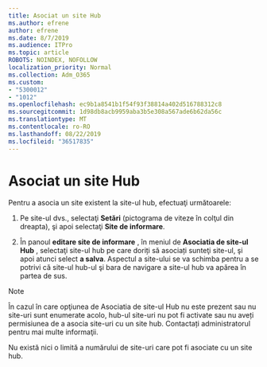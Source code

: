 ```yaml
---
title: Asociat un site Hub
ms.author: efrene
author: efrene
ms.date: 8/7/2019
ms.audience: ITPro
ms.topic: article
ROBOTS: NOINDEX, NOFOLLOW
localization_priority: Normal
ms.collection: Adm_O365
ms.custom:
- "5300012"
- "1012"
ms.openlocfilehash: ec9b1a8541b1f54f93f38814a402d516788312c8
ms.sourcegitcommit: 1d98db8acb9959aba3b5e308a567ade6b62da56c
ms.translationtype: MT
ms.contentlocale: ro-RO
ms.lasthandoff: 08/22/2019
ms.locfileid: "36517835"
---
```

# <a name="associate-a-hub-site"></a>Asociat un site Hub

Pentru a asocia un site existent la site-ul hub, efectuaţi următoarele:
  
1. Pe site-ul dvs., selectaţi **Setări** (pictograma de viteze în colţul din dreapta), şi apoi selectaţi **Site de informare**.

2. În panoul **editare site de informare** , în meniul de **Asociatia de site-ul Hub** , selectaţi site-ul hub pe care doriți să asociați sunteţi site-ul, şi apoi atunci select **a salva**. Aspectul a site-ului se va schimba pentru a se potrivi că site-ul hub-ul şi bara de navigare a site-ul hub va apărea în partea de sus.

 > [!Note]
>În cazul în care opţiunea de Asociatia de site-ul Hub nu este prezent sau nu site-uri sunt enumerate acolo, hub-ul site-uri nu pot fi activate sau nu aveți permisiunea de a asocia site-uri cu un site hub. Contactați administratorul pentru mai multe informaţii.
>
>Nu există nici o limită a numărului de site-uri care pot fi asociate cu un site hub.
  